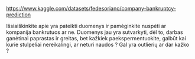 https://www.kaggle.com/datasets/fedesoriano/company-bankruptcy-prediction

Išsiaiškinkite apie yra pateikti duomenys ir pamėginkite nuspėti ar kompanija bankrutuos ar ne. Duomenys jau yra sutvarkyti, dėl to, darbas ganėtinai paprastas ir greitas, bet kažkiek paekspermentuokite, galbūt kai kurie stulpeliai nereikalingi, ar neturi naudos ? Gal yra outlierių ar dar kažko ?
